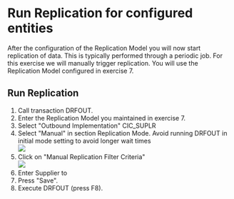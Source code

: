 # Run Replication for configured entities
After the configuration of the Replication Model you will now start replication of data. This is typically performed through a periodic job. For this exercise we will manually trigger replication.
You will use the Replication Model configured in exercise 7. 

## Run Replication 
1. Call transaction DRFOUT.
2. Enter the Replication Model you maintained in exercise 7.
3. Select "Outbound Implementation" CIC_SUPLR 
4. Select "Manual" in section Replication Mode. Avoid running DRFOUT in initial mode setting to avoid longer wait times <br> ![][def2]
5. Click on "Manual Replication Filter Criteria" <br> ![][def]
6. Enter Supplier to <todo add sample data>
7. Press "Save".
8. Execute DRFOUT (press F8).

[def]: /exercises/ex8/images/EX8_2.jpg
[def2]: /exercises/ex8/images/EX8_1.jpg

